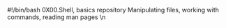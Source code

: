 #!/bin/bash
0X00.Shell, basics repository
Manipulating files, working with commands, reading man pages \n
